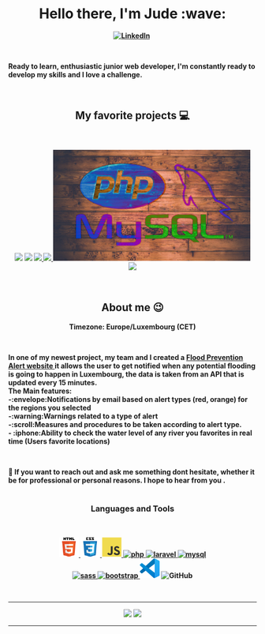 <p>
  <h1 align="center"><b>Hello there, I'm Jude  :wave:</h1>
</p>
<p align="center">
<a href="https://www.linkedin.com/in/jude-treanor//"><img src="https://img.shields.io/badge/linkedin-%230077B5.svg?&style=for-the-badge&logo=linkedin&logoColor=white" alt="LinkedIn" /></a>&nbsp;
</p>
<br />

<p>Ready to learn, enthusiastic junior web developer, I'm constantly ready to develop my skills and I love a challenge. </p>

<br />
<h2 align="center">My favorite projects 💻</h2>
<br />

<p align="center">
<img width="400" src="https://github.com/JudeTreanor/365-Alert/blob/main/Home.jpg" />
<img width="400" src="https://github.com/JudeTreanor/365-Alert/blob/main/Home.jpg" />
 <a href="https://github.com/JudeTreanor/365-Alert">
  <img align="" src="https://github-readme-stats.vercel.app/api/pin/?username=JudeTreanor&repo=365-Alert&theme=tokyonight" />
</a>
  <a href="https://github.com/YuriDevAT/smart-shopping-list">
  <img align="" src="https://github-readme-stats.vercel.app/api/pin/?username=YuriDevAT&repo=smart-shopping-list&theme=tokyonight" />
</a>
<img width="400" src="https://github.com/DiogoJCA/PHP_Login_System_OOP/blob/main/cover.png" />
<br />
<a href="https://github.com/DiogoJCA/PHP_Login_System_OOP">
  <img align="" src="https://github-readme-stats.vercel.app/api/pin/?username=DiogoJCA&repo=PHP_Login_System_OOP&theme=tokyonight" />
</a>
<br >

<!-- <img align="center" src="https://github-readme-stats.vercel.app/api/top-langs/?username=DiogoJCA&langs_count=10&layout=compact" /> -->
</p>
<br />
<h2 align="center">About me 😉</h2>
<p align="center">
Timezone: Europe/Luxembourg (CET)
</p>
<br />
<p>In one of my newest project, my team and I created a <a href="https://github.com/JudeTreanor/365-Alert">Flood Prevention Alert website </a> it allows the user to get notified when any potential flooding is going to happen in Luxembourg, the data is taken from an API that is updated every 15 minutes.<br />
The Main features:<br />
-:envelope:Notifications by email based on alert types (red, orange) for the regions you selected <br />
-:warning:Warnings related to a type of alert<br />
-:scroll:Measures and procedures to be taken according to alert type.<br />
- :iphone:Ability to check the water level of any river you favorites in real time (Users favorite locations)<br />
</p>

<br />

💬 If you want to reach out and ask me something dont hesitate, whether it be for professional or personal reasons. I hope to hear from you .<br />
<br />

<p>
<h3 align="center"> Languages and Tools</h3>
</p>
<br />
<p align="center">
<a href="https://www.w3.org/html/" target="_blank"> <img src="https://raw.githubusercontent.com/devicons/devicon/master/icons/html5/html5-original-wordmark.svg" alt="html5" width="40" height="40"/> </a>
<a href="https://www.w3schools.com/css/" target="_blank"> <img src="https://raw.githubusercontent.com/devicons/devicon/master/icons/css3/css3-original-wordmark.svg" alt="css3" width="40" height="40"/> </a>
<a href="https://developer.mozilla.org/en-US/docs/Web/JavaScript" target="_blank"> <img src="https://raw.githubusercontent.com/devicons/devicon/master/icons/javascript/javascript-original.svg" alt="javascript" width="40" height="40"/> </a>
<a href="https://www.php.net/" target="_blank"> <img src="https://upload.wikimedia.org/wikipedia/commons/2/27/PHP-logo.svg" alt="php" width="40" height="40"/> </a>
<a href="https://laravel.com/" target="_blank"> <img src="https://upload.wikimedia.org/wikipedia/commons/thumb/9/9a/Laravel.svg/1969px-Laravel.svg.png" alt="laravel" width="40" height="40"/> </a>
<a href="https://www.mysql.com/" target="_blank"> <img src="https://upload.wikimedia.org/wikipedia/fr/thumb/6/62/MySQL.svg/1280px-MySQL.svg.png" alt="mysql" width="60" height="40"/> </a>
<br />
<a href="https://sass-lang.com/" target="_blank"> <img src="https://upload.wikimedia.org/wikipedia/commons/thumb/9/96/Sass_Logo_Color.svg/2560px-Sass_Logo_Color.svg.png" alt="sass" width="50" height="40"/> </a>
<a href="https://getbootstrap.com/" target="_blank"> <img src="https://upload.wikimedia.org/wikipedia/commons/thumb/b/b2/Bootstrap_logo.svg/1280px-Bootstrap_logo.svg.png" alt="bootstrap" width="50" height="40"/> </a>
<img alt="Visual Studio Code" width="40px" src="https://raw.githubusercontent.com/github/explore/80688e429a7d4ef2fca1e82350fe8e3517d3494d/topics/visual-studio-code/visual-studio-code.png" />
<img alt="GitHub" width="40px" src="https://github.com/YuriDevAT/YuriDevAT/blob/main/github_.png" />
</p>
<br />

---


<p align="center">
<img src="https://github-readme-stats.vercel.app/api?username=JudeTreanor&theme=radical&show_icons=true" width="410"/>
<img src="https://github-readme-stats.vercel.app/api/top-langs/?username=JudeTreanor&layout=compact&theme=radical" width="400" />
</p>

---
